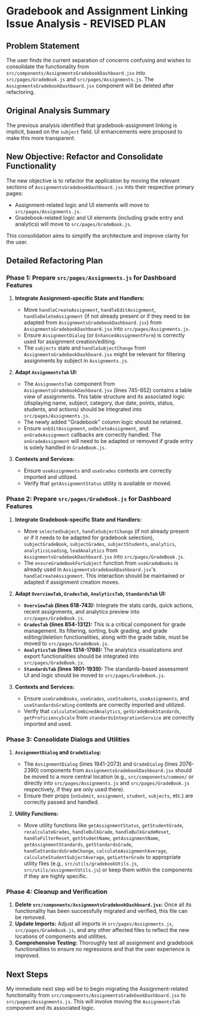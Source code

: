 # Gradebook and Assignment Linking Issue Analysis - REVISED PLAN

## Problem Statement
The user finds the current separation of concerns confusing and wishes to consolidate the functionality from `src/components/AssignmentsGradebookDashboard.jsx` into `src/pages/GradeBook.js` and `src/pages/Assignments.js`. The `AssignmentsGradebookDashboard.jsx` component will be deleted after refactoring.

## Original Analysis Summary
The previous analysis identified that gradebook-assignment linking is implicit, based on the `subject` field. UI enhancements were proposed to make this more transparent.

## New Objective: Refactor and Consolidate Functionality

The new objective is to refactor the application by moving the relevant sections of `AssignmentsGradebookDashboard.jsx` into their respective primary pages:
-   Assignment-related logic and UI elements will move to `src/pages/Assignments.js`.
-   Gradebook-related logic and UI elements (including grade entry and analytics) will move to `src/pages/GradeBook.js`.

This consolidation aims to simplify the architecture and improve clarity for the user.

## Detailed Refactoring Plan

### Phase 1: Prepare `src/pages/Assignments.js` for Dashboard Features

1.  **Integrate Assignment-specific State and Handlers:**
    *   Move `handleCreateAssignment`, `handleEditAssignment`, `handleDeleteAssignment` (if not already present or if they need to be adapted from `AssignmentsGradebookDashboard.jsx`) from `AssignmentsGradebookDashboard.jsx` into `src/pages/Assignments.js`.
    *   Ensure `AssignmentDialog` (or `EnhancedAssignmentForm`) is correctly used for assignment creation/editing.
    *   The `subjects` state and `handleSubjectChange` from `AssignmentsGradebookDashboard.jsx` might be relevant for filtering assignments by subject in `Assignments.js`.

2.  **Adapt `AssignmentsTab` UI:**
    *   The `AssignmentsTab` component from `AssignmentsGradebookDashboard.jsx` (lines 745-852) contains a table view of assignments. This table structure and its associated logic (displaying name, subject, category, due date, points, status, students, and actions) should be integrated into `src/pages/Assignments.js`.
    *   The newly added "Gradebook" column logic should be retained.
    *   Ensure `onEditAssignment`, `onDeleteAssignment`, and `onGradeAssignment` callbacks are correctly handled. The `onGradeAssignment` will need to be adapted or removed if grade entry is solely handled in `GradeBook.js`.

3.  **Contexts and Services:**
    *   Ensure `useAssignments` and `useGrades` contexts are correctly imported and utilized.
    *   Verify that `getAssignmentStatus` utility is available or moved.

### Phase 2: Prepare `src/pages/GradeBook.js` for Dashboard Features

1.  **Integrate Gradebook-specific State and Handlers:**
    *   Move `selectedSubject`, `handleSubjectChange` (if not already present or if it needs to be adapted for gradebook selection), `subjectGradeBook`, `subjectGrades`, `subjectStudents`, `analytics`, `analyticsLoading`, `loadAnalytics` from `AssignmentsGradebookDashboard.jsx` into `src/pages/GradeBook.js`.
    *   The `ensureGradeBookForSubject` function from `useGradeBooks` is already used in `AssignmentsGradebookDashboard.jsx`'s `handleCreateAssignment`. This interaction should be maintained or adapted if assignment creation moves.

2.  **Adapt `OverviewTab`, `GradesTab`, `AnalyticsTab`, `StandardsTab` UI:**
    *   **`OverviewTab` (lines 618-743):** Integrate the stats cards, quick actions, recent assignments, and analytics preview into `src/pages/GradeBook.js`.
    *   **`GradesTab` (lines 854-1312):** This is a critical component for grade management. Its filtering, sorting, bulk grading, and grade editing/deletion functionalities, along with the grade table, must be moved to `src/pages/GradeBook.js`.
    *   **`AnalyticsTab` (lines 1314-1798):** The analytics visualizations and export functionalities should be integrated into `src/pages/GradeBook.js`.
    *   **`StandardsTab` (lines 1801-1939):** The standards-based assessment UI and logic should be moved to `src/pages/GradeBook.js`.

3.  **Contexts and Services:**
    *   Ensure `useGradeBooks`, `useGrades`, `useStudents`, `useAssignments`, and `useStandardsGrading` contexts are correctly imported and utilized.
    *   Verify that `calculateCombinedAnalytics`, `getGradeBookStandards`, `getProficiencyScale` from `standardsIntegrationService` are correctly imported and used.

### Phase 3: Consolidate Dialogs and Utilities

1.  **`AssignmentDialog` and `GradeDialog`:**
    *   The `AssignmentDialog` (lines 1941-2073) and `GradeDialog` (lines 2076-2390) components from `AssignmentsGradebookDashboard.jsx` should be moved to a more central location (e.g., `src/components/common/` or directly into `src/pages/Assignments.js` and `src/pages/GradeBook.js` respectively, if they are only used there).
    *   Ensure their props (`onSubmit`, `assignment`, `student`, `subjects`, etc.) are correctly passed and handled.

2.  **Utility Functions:**
    *   Move utility functions like `getAssignmentStatus`, `getStudentGrade`, `recalculateGrades`, `handleBulkGrade`, `handleBulkGradeReset`, `handleFilterReset`, `getStudentName`, `getAssignmentName`, `getAssignmentStandards`, `getStandardsGrade`, `handleStandardsGradeChange`, `calculateAssignmentAverage`, `calculateStudentSubjectAverage`, `getLetterGrade` to appropriate utility files (e.g., `src/utils/gradebookUtils.js`, `src/utils/assignmentUtils.js`) or keep them within the components if they are highly specific.

### Phase 4: Cleanup and Verification

1.  **Delete `src/components/AssignmentsGradebookDashboard.jsx`:** Once all its functionality has been successfully migrated and verified, this file can be removed.
2.  **Update Imports:** Adjust all imports in `src/pages/Assignments.js`, `src/pages/GradeBook.js`, and any other affected files to reflect the new locations of components and utilities.
3.  **Comprehensive Testing:** Thoroughly test all assignment and gradebook functionalities to ensure no regressions and that the user experience is improved.

## Next Steps

My immediate next step will be to begin migrating the Assignment-related functionality from `src/components/AssignmentsGradebookDashboard.jsx` to `src/pages/Assignments.js`. This will involve moving the `AssignmentsTab` component and its associated logic.